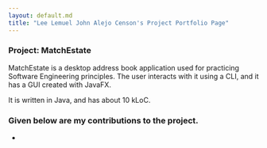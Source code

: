 ```yaml
---
layout: default.md
title: "Lee Lemuel John Alejo Censon's Project Portfolio Page"
---
```


### Project: MatchEstate

MatchEstate is a desktop address book application used for practicing Software Engineering principles. The user interacts with it using a CLI, and it has a GUI created with JavaFX.

It is written in Java, and has about 10 kLoC.

### Given below are my contributions to the project.

- 
